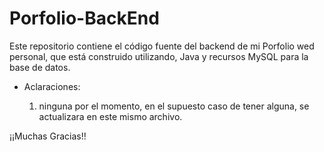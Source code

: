 # Porfolio-BackEnd

Este repositorio contiene el código fuente del backend de mi Porfolio wed personal, que está construido utilizando, Java y recursos MySQL para la base de datos.

* Aclaraciones:

  1) ninguna por el momento, en el supuesto caso de tener alguna, se actualizara en este mismo archivo.

¡¡Muchas Gracias!!

